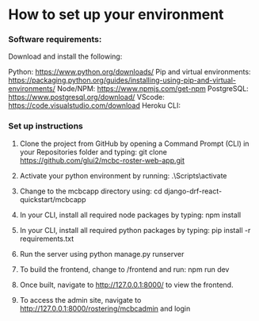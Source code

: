 # How to set up your environment

### Software requirements:

Download and install the following:

Python: https://www.python.org/downloads/
Pip and virtual environments: https://packaging.python.org/guides/installing-using-pip-and-virtual-environments/
Node/NPM: https://www.npmjs.com/get-npm
PostgreSQL: https://www.postgresql.org/download/
VScode: https://code.visualstudio.com/download
Heroku CLI:

### Set up instructions

1. Clone the project from GitHub by opening a Command Prompt (CLI) in your Repositories folder and typing:
   git clone https://github.com/glui2/mcbc-roster-web-app.git

2. Activate your python environment by running:
   .\Scripts\activate

3. Change to the mcbcapp directory using:
   cd django-drf-react-quickstart/mcbcapp

4. In your CLI, install all required node packages by typing:
   npm install

5. In your CLI, install all required python packages by typing:
   pip install -r requirements.txt

6. Run the server using
   python manage.py runserver

7. To build the frontend, change to /frontend and run:
   npm run dev

8. Once built, navigate to http://127.0.0.1:8000/ to view the frontend.

9. To access the admin site, navigate to http://127.0.0.1:8000/rostering/mcbcadmin and login
